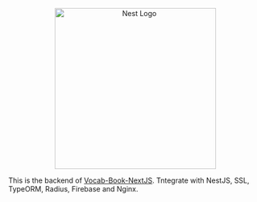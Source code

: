 <p align="center">
  <a href="http://nestjs.com/" target="blank"><img src="https://nestjs.com/img/logo_text.svg" width="320" alt="Nest Logo" /></a>
</p>

[circleci-image]: https://img.shields.io/circleci/build/github/nestjs/nest/master?token=abc123def456

This is the backend of <a href="https://github.com/wilsonych/Vocab-Book-NextJS" target="blank">Vocab-Book-NextJS</a>. Tntegrate with NestJS, SSL, TypeORM, Radius, Firebase and Nginx.
